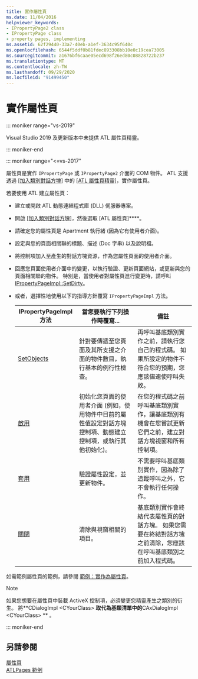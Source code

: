 ```yaml
---
title: 實作屬性頁
ms.date: 11/04/2016
helpviewer_keywords:
- IPropertyPage2 class
- IPropertyPage class
- property pages, implementing
ms.assetid: 62f29440-33a7-40eb-a1ef-3634c95f640c
ms.openlocfilehash: 6544f5ddf0b81fdec893308bb10e0c19cea73005
ms.sourcegitcommit: a1676bf6caae05ecd698f26ed80c08828722b237
ms.translationtype: MT
ms.contentlocale: zh-TW
ms.lasthandoff: 09/29/2020
ms.locfileid: "91499450"
---
```

# <a name="implementing-property-pages"></a>實作屬性頁

::: moniker range="vs-2019"

Visual Studio 2019 及更新版本中未提供 ATL 屬性頁精靈。

::: moniker-end

::: moniker range="<=vs-2017"

屬性頁是實作 `IPropertyPage` 或 `IPropertyPage2` 介面的 COM 物件。 ATL 支援透過 [[加入類別對話方塊]](../ide/adding-a-class-visual-cpp.md#add-class-dialog-box) 中的 [[ATL 屬性頁精靈]](../atl/reference/atl-property-page-wizard.md)，實作屬性頁。

若要使用 ATL 建立屬性頁：

- 建立或開啟 ATL 動態連結程式庫 (DLL) 伺服器專案。

- 開啟 [[加入類別對話方塊]](../ide/adding-a-class-visual-cpp.md#add-class-dialog-box)，然後選取 [ATL 屬性頁]****。

- 請確定您的屬性頁是 Apartment 執行緒 (因為它有使用者介面)。

- 設定與您的頁面相關聯的標題、描述 (Doc 字串) 以及說明檔。

- 將控制項加入至產生的對話方塊資源，作為您屬性頁面的使用者介面。

- 回應您頁面使用者介面中的變更，以執行驗證、更新頁面網站，或更新與您的頁面相關聯的物件。 特別是，當使用者對屬性頁進行變更時，請呼叫 [IPropertyPageImpl::SetDirty](../atl/reference/ipropertypageimpl-class.md#setdirty)。

- 或者，選擇性地使用以下的指導方針覆寫 `IPropertyPageImpl` 方法。

   |IPropertyPageImpl 方法|當您要執行下列操作時覆寫...|備註|
   |------------------------------|----------------------------------|-----------|
   |[SetObjects](../atl/reference/ipropertypageimpl-class.md#setobjects)|針對要傳遞至您頁面及其所支援之介面的物件數目，執行基本的例行性檢查。|再呼叫基底類別實作之前，請執行您自己的程式碼。 如果所設定的物件不符合您的預期，您應該儘速使呼叫失敗。|
   |[啟用](../atl/reference/ipropertypageimpl-class.md#activate)|初始化您頁面的使用者介面 (例如，使用物件中目前的屬性值設定對話方塊控制項、動態建立控制項，或執行其他初始化)。|在您的程式碼之前呼叫基底類別實作，讓基底類別有機會在您嘗試更新它們之前，建立對話方塊視窗和所有控制項。|
   |[套用](../atl/reference/ipropertypageimpl-class.md#apply)|驗證屬性設定，並更新物件。|不需要呼叫基底類別實作，因為除了追蹤呼叫之外，它不會執行任何操作。|
   |[關閉](../atl/reference/ipropertypageimpl-class.md#deactivate)|清除與視窗相關的項目。|基底類別實作會終結代表屬性頁的對話方塊。 如果您需要在終結對話方塊之前清除，您應該在呼叫基底類別之前加入程式碼。|

如需範例屬性頁的範例，請參閱 [範例：實作為屬性頁](../atl/example-implementing-a-property-page.md)。

> [!NOTE]
> 如果您想要在屬性頁中裝載 ActiveX 控制項，必須變更您精靈產生之類別的衍生。 將**CDialogImpl \<CYourClass> **取代為基類清單中的**CAxDialogImpl \<CYourClass> ** 。

::: moniker-end

## <a name="see-also"></a>另請參閱

[屬性頁](../atl/atl-com-property-pages.md)<br/>
[ATLPages 範例](../overview/visual-cpp-samples.md)

